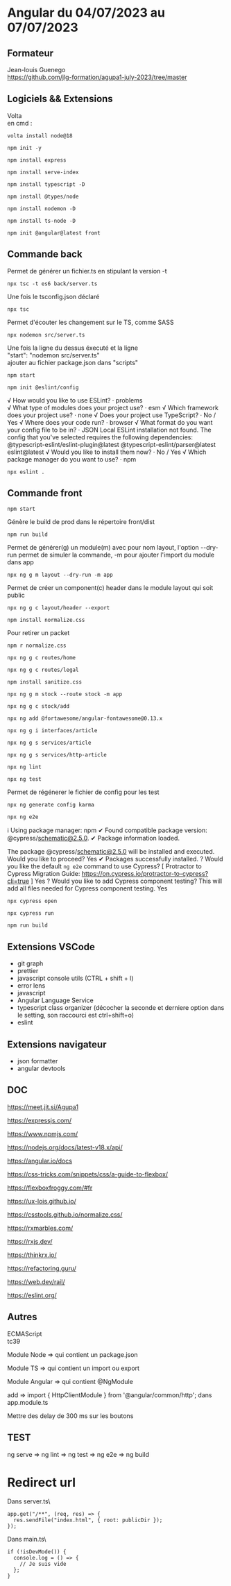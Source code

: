 # Angular du 04/07/2023 au 07/07/2023

## Formateur

Jean-louis Guenego\
https://github.com/jlg-formation/agupa1-july-2023/tree/master

## Logiciels && Extensions

Volta\
en cmd :

```
volta install node@18
```

```
npm init -y
```

```
npm install express
```

```
npm install serve-index
```

```
npm install typescript -D
```

```
npm install @types/node
```

```
npm install nodemon -D
```

```
npm install ts-node -D
```

```
npm init @angular@latest front
```

## Commande back

Permet de générer un fichier.ts en stipulant la version -t

```
npx tsc -t es6 back/server.ts
```

Une fois le tsconfig.json déclaré

```
npx tsc
```

Permet d'écouter les changement sur le TS, comme SASS

```
npx nodemon src/server.ts
```

Une fois la ligne du dessus éxecuté et la ligne\
"start": "nodemon src/server.ts"\
ajouter au fichier package.json dans "scripts"

```
npm start
```

```
npm init @eslint/config
```

√ How would you like to use ESLint? · problems  
√ What type of modules does your project use? · esm
√ Which framework does your project use? · none
√ Does your project use TypeScript? · No / Yes
√ Where does your code run? · browser
√ What format do you want your config file to be in? · JSON
Local ESLint installation not found.
The config that you've selected requires the following dependencies:
@typescript-eslint/eslint-plugin@latest @typescript-eslint/parser@latest eslint@latest
√ Would you like to install them now? · No / Yes
√ Which package manager do you want to use? · npm

```
npx eslint .
```

## Commande front

```
npm start
```

Génère le build de prod dans le répertoire front/dist

```
npm run build
```

Permet de générer(g) un module(m) avec pour nom layout, l'option --dry-run permet de simuler la commande, -m pour ajouter l'import du module dans app

```
npx ng g m layout --dry-run -m app
```

Permet de créer un component(c) header dans le module layout qui soit public

```
npx ng g c layout/header --export
```

```
npm install normalize.css
```

Pour retirer un packet

```
npm r normalize.css
```

```
npx ng g c routes/home
```

```
npx ng g c routes/legal
```

```
npm install sanitize.css
```

```
npx ng g m stock --route stock -m app
```

```
npx ng g c stock/add
```

```
npx ng add @fortawesome/angular-fontawesome@0.13.x
```

```
npx ng g i interfaces/article
```

```
npx ng g s services/article
```

```
npx ng g s services/http-article
```

```
npx ng lint
```

```
npx ng test
```

Permet de régénerer le fichier de config pour les test

```
npx ng generate config karma
```

```
npx ng e2e
```

ℹ Using package manager: npm
✔ Found compatible package version: @cypress/schematic@2.5.0.
✔ Package information loaded.

The package @cypress/schematic@2.5.0 will be installed and executed.
Would you like to proceed? Yes
✔ Packages successfully installed.
? Would you like the default `ng e2e` command to use Cypress? [ Protractor to Cypress Migration Guide: https://on.cypress.io/protractor-to-cypress?cli=true ] Yes
? Would you like to add Cypress component testing? This will add all files needed for Cypress component testing. Yes

```
npx cypress open
```

```
npx cypress run
```

```
npm run build
```

## Extensions VSCode

- git graph
- prettier
- javascript console utils (CTRL + shift + l)
- error lens
- javascript
- Angular Language Service
- typescript class organizer (décocher la seconde et derniere option dans le setting, son raccourci est ctrl+shift+o)
- eslint

## Extensions navigateur

- json formatter
- angular devtools

## DOC

https://meet.jit.si/Agupa1

https://expressjs.com/

https://www.npmjs.com/

https://nodejs.org/docs/latest-v18.x/api/

https://angular.io/docs

https://css-tricks.com/snippets/css/a-guide-to-flexbox/

https://flexboxfroggy.com/#fr

https://ux-lois.github.io/

https://csstools.github.io/normalize.css/

https://rxmarbles.com/

https://rxjs.dev/

https://thinkrx.io/

https://refactoring.guru/

https://web.dev/rail/

https://eslint.org/

## Autres

ECMAScript\
tc39

Module Node => qui contient un package.json

Module TS => qui contient un import ou export

Module Angular => qui contient @NgModule

add => import { HttpClientModule } from '@angular/common/http'; dans app.module.ts

Mettre des delay de 300 ms sur les boutons

## TEST

ng serve => ng lint => ng test => ng e2e => ng build

# Redirect url

Dans server.ts\

```
app.get("/**", (req, res) => {
  res.sendFile("index.html", { root: publicDir });
});
```

Dans main.ts\

```
if (!isDevMode()) {
  console.log = () => {
    // Je suis vide
  };
}
```

